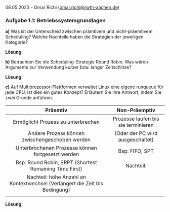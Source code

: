 08.05.2023 - Omar Richi (omar.richi@rwth-aachen.de)

### Aufgabe 1.1: Betriebssystemgrundlagen

 **a)** Was ist der Unterscheid zwischen prämtivem und nicht-präemtivem Scheduling? Welche Nachteile haben die Strategien der jeweiligen Kategorie?
 
**Lösung:**

**b)** Betrachten Sie die Scheduling-Strategie Round Robin. Was wären Argumente zur Verwendung kurzer bzw. langer Zeitschlitze?

**Lösung:**

**c)** Auf Multiprozessor-Plattformen verwaltet Linux eine eigene runqueue für jede CPU. Ist dies ein gutes Konzept? Erläutern Sie Ihre Antwort, indem Sie zwei Gründe anführen.

|                                  Präemtiv                                   |            Non-Präemptiv            |
|:---------------------------------------------------------------------------:|:-----------------------------------:|
|                     Ermöglicht Prozess zu unterbrechen                      | Prozesse laufen bis sie terminieren |
|               Andere Prozess können zwischengeschoben werden                |  (Oder der PC wird ausgeschaltet)   |
|              Unterbrochenen Prozesse können fortgesetzt werden              |           Bsp: FIFO, SPT            |
|           Bsp: Round Robin, SRPT (Shortest Remaining Time First)            |           Nachteil:                           |
| Nachteil: höhe Anzahl an Kontextwechsel (Verlängert die Zeit bis Bedingung) |                                     |
|                                                                             |                                     |
**Lösung:**